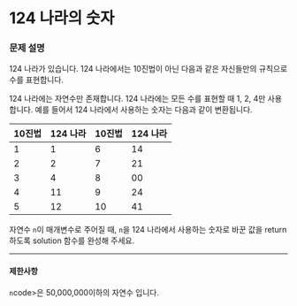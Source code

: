 # 124 나라의 숫자

### 문제 설명

124 나라가 있습니다. 124 나라에서는 10진법이 아닌 다음과 같은 자신들만의 규칙으로 수를 표현합니다.

124 나라에는 자연수만 존재합니다. 124 나라에는 모든 수를 표현할 때 1, 2, 4만 사용합니다. 예를 들어서 124 나라에서 사용하는 숫자는 다음과 같이 변환됩니다.

<table>
  <tr>
    <thead>
      <th>10진법</th>
      <th>124 나라</th>
      <th>10진법</th>
      <th>124 나라</th>
    </thead>
  </tr>
  <tbody>
    <tr>
      <td>1</td>
      <td>1</td>
      <td>6</td>
      <td>14</td>
    </tr>
    <tr>
      <td>2</td>
      <td>2</td>
      <td>7</td>
      <td>21</td>
    </tr>
    <tr>
      <td>3</td>
      <td>4</td>
      <td>8</td>
      <td>00</td>
    </tr>
    <tr>
      <td>4</td>
      <td>11</td>
      <td>9</td>
      <td>24</td>
    </tr>
    <tr>
      <td>5</td>
      <td>12</td>
      <td>10</td>
      <td>41</td>
    </tr>
  </tbody>
</table>

자연수 <code>n</code>이 매개변수로 주어질 때, <code>n</code>을 124 나라에서 사용하는 숫자로 바꾼 값을 return 하도록 solution 함수를 완성해 주세요.

<hr>

<h4>제한사항</h4>
<code>n</code>code>은 50,000,000이하의 자연수 입니다.

